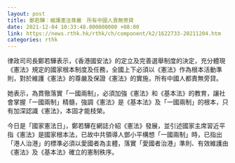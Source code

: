 ```yaml
---
layout: post
title: 鄭若驊︰維護憲法尊嚴　所有中國人責無旁貸
date: 2021-12-04 10:33:48.000000000 +08:00
link: https://news.rthk.hk/rthk/ch/component/k2/1622733-20211204.htm
categories: rthk
---
```


律政司司長鄭若驊表示，《香港國安法》的定立及完善選舉制度的決定，充分體現《憲法》規定的國家根本制度及任務，全國上下必須以《憲法》作為根本活動準則，對於維護《憲法》的尊嚴及保證《憲法》的實施，所有中國人都責無旁貸。

她表示，為貫徹落實「一國兩制」，必須加強《憲法》和《基本法》的教育，讓社會掌握「一國兩制」精髓，強調《憲法》是《基本法》及「一國兩制」的根本，只有加深認識《憲法》，本固才能枝榮。

今日是「國家憲法日」，鄭若驊在網誌介紹《憲法》發展，並引述國家主席習近平指《憲法》是國家根本法，已故中共領導人鄧小平構想「一國兩制」時，已指出「港人治港」的標準必須以愛國者為主體，落實「愛國者治港」準則、有效維護由《憲法》及《基本法》確立的憲制秩序。
